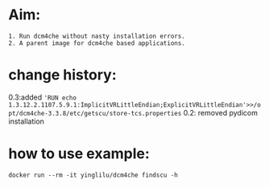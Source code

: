 # Aim:
    1. Run dcm4che without nasty installation errors.
    2. A parent image for dcm4che based applications.

# change history:
0.3:added `'RUN echo 1.3.12.2.1107.5.9.1:ImplicitVRLittleEndian;ExplicitVRLittleEndian'>>/opt/dcm4che-3.3.8/etc/getscu/store-tcs.properties`
0.2: removed pydicom installation

# how to use example:
  `docker run --rm -it yinglilu/dcm4che findscu -h`
  
